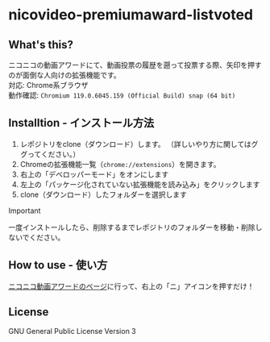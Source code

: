 # nicovideo-premiumaward-listvoted
## What's this?
ニコニコの動画アワードにて、動画投票の履歴を遡って投票する際、矢印を押すのが面倒な人向けの拡張機能です。  
対応: Chrome系ブラウザ  
動作確認: `Chromium 119.0.6045.159 (Official Build) snap (64 bit)`

## Installtion - インストール方法
1. レポジトリをclone（ダウンロード）します。
  （詳しいやり方に関してはググってください。）
2. Chromeの拡張機能一覧（`chrome://extensions`）を開きます。
3. 右上の「デベロッパーモード」をオンにします
4. 左上の「パッケージ化されていない拡張機能を読み込み」をクリックします
5. clone（ダウンロード）したフォルダーを選択します

> [!IMPORTANT]
> 一度インストールしたら、削除するまでレポジトリのフォルダーを移動・削除しないでください。

## How to use - 使い方
[ニコニコ動画アワードのページ](https://site.nicovideo.jp/premiumaward)に行って、右上の「ニ」アイコンを押すだけ！  

## License
GNU General Public License Version 3